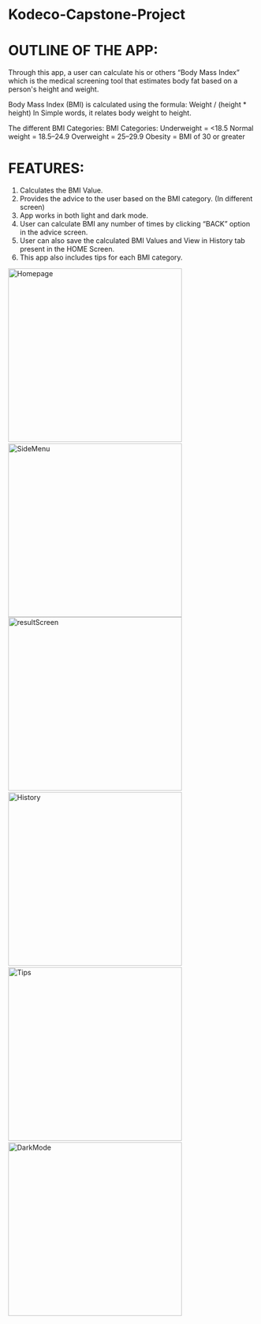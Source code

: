 # Kodeco-Capstone-Project

# OUTLINE OF THE APP: 
Through this app, a user can calculate his or others “Body Mass Index” which is the medical screening tool that estimates body fat based on a person's height and weight.

Body Mass Index (BMI) is calculated using the formula:
                       Weight  / (height * height)
In Simple words, it relates body weight to height.

The different BMI Categories:
BMI Categories:
Underweight = <18.5
Normal weight = 18.5–24.9
Overweight = 25–29.9
Obesity = BMI of 30 or greater

# FEATURES:

1. Calculates the BMI Value.
2. Provides the advice to the user based on the BMI category. (In different screen)
3. App works in both light and dark mode.
4. User can calculate BMI any number of times by clicking “BACK” option in the advice screen.
5. User can also save the calculated BMI Values and View in History tab present in the HOME Screen.
6. This app also includes tips for each BMI category.




<img width="352" alt="Homepage" src="https://github.com/user-attachments/assets/72c447c3-5e1b-4bed-b2ea-9db707eadf02" />
&nbsp;
<img width="352" alt="SideMenu" src="https://github.com/user-attachments/assets/24fc9e12-fdb8-4dd8-b187-cdab1d5320a4" />
<br>
<img width="352" alt="resultScreen" src="https://github.com/user-attachments/assets/1a3ddff5-14eb-4dc6-8384-f9b6348eda01" />
&nbsp;&nbsp;&nbsp;
<img width="352" alt="History" src="https://github.com/user-attachments/assets/02e6816d-6403-41c1-8dc2-82e0edb03505" />
&nbsp;&nbsp;&nbsp;
<img width="352" alt="Tips" src="https://github.com/user-attachments/assets/16d5644f-73b6-4c3b-b0f4-e4ec403505e6" />
&nbsp;&nbsp;&nbsp;
<img width="352" alt="DarkMode" src="https://github.com/user-attachments/assets/77bc49bf-5fff-4a11-a892-ec9c4eda32ea" />
